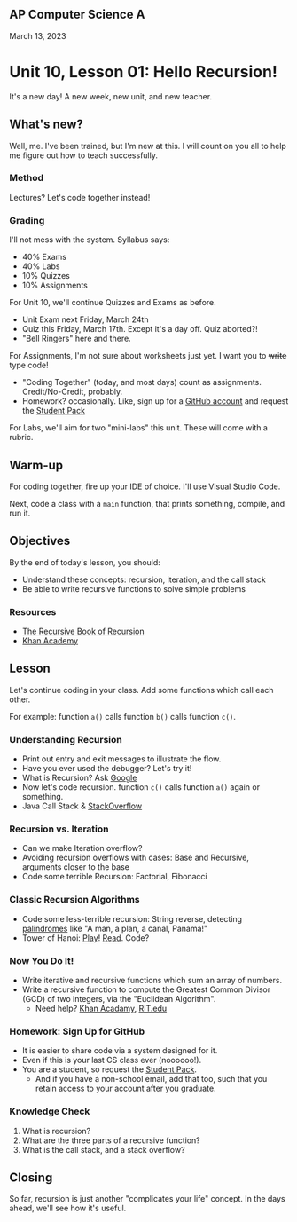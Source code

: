 ## AP Computer Science A

March 13, 2023

# Unit 10, Lesson 01: Hello Recursion!

It's a new day! A new week, new unit, and new teacher.

## What's new?

Well, me. I've been trained, but I'm new at this. I will count on you all to help me figure out how to teach successfully.

### Method

Lectures? Let's code together instead!

### Grading

I'll not mess with the system. Syllabus says:

- 40% Exams
- 40% Labs
- 10% Quizzes
- 10% Assignments

For Unit 10, we'll continue Quizzes and Exams as before.

- Unit Exam next Friday, March 24th
- Quiz this Friday, March 17th. Except it's a day off. Quiz aborted?!
- "Bell Ringers" here and there.

For Assignments, I'm not sure about worksheets just yet. I want you to ~~write~~ type code!

- "Coding Together" (today, and most days) count as assignments. Credit/No-Credit, probably.
- Homework? occasionally. Like, sign up for a [GitHub account](https://github.com/) and request the [Student Pack](https://education.github.com/pack)

For Labs, we'll aim for two "mini-labs" this unit. These will come with a rubric.

## Warm-up

For coding together, fire up your IDE of choice. I'll use Visual Studio Code.

Next, code a class with a `main` function, that prints something, compile, and run it.

## Objectives

By the end of today's lesson, you should:

- Understand these concepts: recursion, iteration, and the call stack
- Be able to write recursive functions to solve simple problems

### Resources

- [The Recursive Book of Recursion](https://inventwithpython.com/recursion/)
- [Khan Academy](https://www.khanacademy.org/computing/computer-science/algorithms/recursive-algorithms/a/recursion)

## Lesson

Let's continue coding in your class. Add some functions which call each other.

For example: function `a()` calls function `b()` calls function `c()`.

### Understanding Recursion

- Print out entry and exit messages to illustrate the flow.
- Have you ever used the debugger? Let's try it!
- What is Recursion? Ask [Google](https://www.google.com/)
- Now let's code recursion. function `c()` calls function `a()` again or something.
- Java Call Stack & [StackOverflow](https://stackoverflow.com/)

### Recursion vs. Iteration

- Can we make Iteration overflow?
- Avoiding recursion overflows with cases: Base and Recursive, arguments closer to the base
- Code some terrible Recursion: Factorial, Fibonacci

### Classic Recursion Algorithms

- Code some less-terrible recursion: String reverse, detecting [palindromes](https://czechtheworld.com/best-palindromes/) like "A man, a plan, a canal, Panama!"
- Tower of Hanoi: [Play](https://www.mathsisfun.com/games/towerofhanoi.html)! [Read](https://en.wikipedia.org/wiki/Tower_of_Hanoi). Code?

### Now You Do It!

- Write iterative and recursive functions which sum an array of numbers.
- Write a recursive function to compute the Greatest Common Divisor (GCD) of two integers, via the "Euclidean Algorithm".
  - Need help? [Khan Acadamy](https://www.khanacademy.org/computing/computer-science/cryptography/modarithmetic/a/the-euclidean-algorithm), [RIT.edu](https://www.rit.edu/academicsuccesscenter/sites/rit.edu.academicsuccesscenter/files/documents/math-handouts/DM6_EuclideanAlgorithm_BP_9_22_14.pdf#page=3)

### Homework: Sign Up for GitHub

- It is easier to share code via a system designed for it.
- Even if this is your last CS class ever (noooooo!).
- You are a student, so request the [Student Pack](https://education.github.com/pack).
  - And if you have a non-school email, add that too, such that you retain access to your account after you graduate.

### Knowledge Check

1. What is recursion?
2. What are the three parts of a recursive function?
3. What is the call stack, and a stack overflow?

## Closing

So far, recursion is just another "complicates your life" concept. In the days ahead, we'll see how it's useful.
